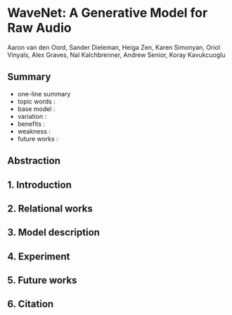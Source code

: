 # WaveNet: A Generative Model for Raw Audio

Aaron van den Oord, Sander Dieleman, Heiga Zen, Karen Simonyan, Oriol Vinyals, Alex Graves, Nal Kalchbrenner, Andrew Senior, Koray Kavukcuoglu

## Summary

- one-line summary
- topic words : 
- base model : 
- variation : 
- benefits :
- weakness :
- future works :

## Abstraction

## 1. Introduction

## 2. Relational works

## 3. Model description

## 4. Experiment

## 5. Future works

## 6. Citation

